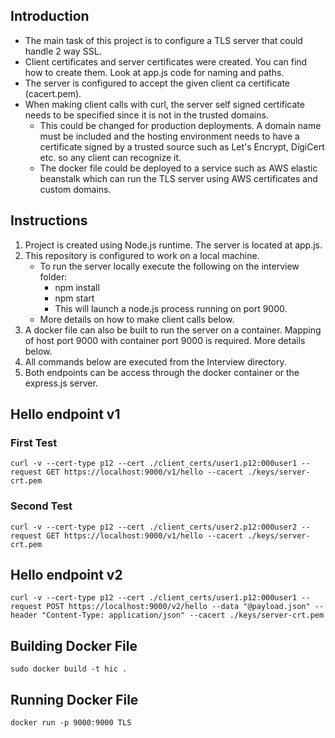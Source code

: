 ## Introduction

- The main task of this project is to configure a TLS server that could handle 2 way SSL. 
- Client certificates and server certificates were created. You can find how to create them. Look at app.js code for naming and paths.
- The server is configured to accept the given client ca certificate (cacert.pem). 
- When making client calls with curl, the server self signed certificate needs to be specified since it is not in the trusted domains.
    - This could be changed for production deployments. A domain name must be included and the hosting environment needs to have a certificate signed by a trusted source such as Let's Encrypt, DigiCert etc. so any client can recognize it.
    - The docker file could be deployed to a service such as AWS elastic beanstalk which can run the TLS server using AWS certificates and custom domains.

## Instructions

1. Project is created using Node.js runtime. The server is located at app.js.
2. This repository is configured to work on a local machine.
    - To run the server locally execute the following on the interview folder:
        - npm install
        - npm start
        - This will launch a node.js process running on port 9000.
    - More details on how to make client calls below.
3. A docker file can also be built to run the server on a container. Mapping of host port 9000 with container port 9000 is required. More details below.
4. All commands below are executed from the Interview directory.
5. Both endpoints can be access through the docker container or the express.js server.

## Hello endpoint v1

### First Test

`curl -v --cert-type p12 --cert ./client_certs/user1.p12:000user1 --request GET https://localhost:9000/v1/hello --cacert ./keys/server-crt.pem`

### Second Test

`curl -v --cert-type p12 --cert ./client_certs/user2.p12:000user2 --request GET https://localhost:9000/v1/hello --cacert ./keys/server-crt.pem`

## Hello endpoint v2

`curl -v --cert-type p12 --cert ./client_certs/user1.p12:000user1 --request POST https://localhost:9000/v2/hello --data "@payload.json" --header "Content-Type: application/json" --cacert ./keys/server-crt.pem`

## Building Docker File

`sudo docker build -t hic .`

## Running Docker File

`docker run -p 9000:9000 TLS`
